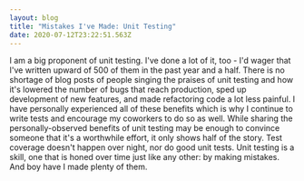 ```yaml
---
layout: blog
title: "Mistakes I've Made: Unit Testing"
date: 2020-07-12T23:22:51.563Z
---
```

I am a big proponent of unit testing. I've done a lot of it, too - I'd wager that I've written upward of 500 of them in the past year and a half. There is no shortage of blog posts of people singing the praises of unit testing and how it's lowered the number of bugs that reach production, sped up development of new features, and made refactoring code a lot less painful. I have personally experienced all of these benefits which is why I continue to write tests and encourage my coworkers to do so as well. While sharing the personally-observed benefits of unit testing may be enough to convince someone that it's a worthwhile effort, it only shows half of the story. Test coverage doesn't happen over night, nor do good unit tests. Unit testing is a skill, one that is honed over time just like any other: by making mistakes. And boy have I made plenty of them.
